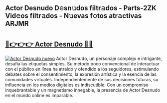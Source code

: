 ## Actor Desnudo D𝚎sn𝚞dos filtr𝚊dos - Parts-2ZK Vid𝚎os filtr𝚊dos - N𝚞evas f𝚘tos atr𝚊ctivas ARJMR

# <h2><a href="http://mb6pst.tromn.icu/?c=Actor+Desnudo">🔗👉👉👉 Actor Desnudo 🔗🔗</a></h2>

[![Actor Desnudo nuevo](https://i.imgur.com/pEAQMta.gif)](http://mb6pst.tromn.icu/?c=Actor+Desnudo)
Actor Desnudo, un personaje complejo e intrigante, desafía las etiquetas simples. Su método poco convencional de interactuar con el público en línea ha atraído y ofendido a los seguidores, estimulando debates sobre el consentimiento, la expresión artística y la esencia de las comunidades virtuales. Independientemente de sus decisiones futuras, su influencia en los medios digitales es indiscutible. Con un compromiso inquebrantable y un magnetismo innegable, la presencia de Actor Desnudo en el mundo online es imparable.

